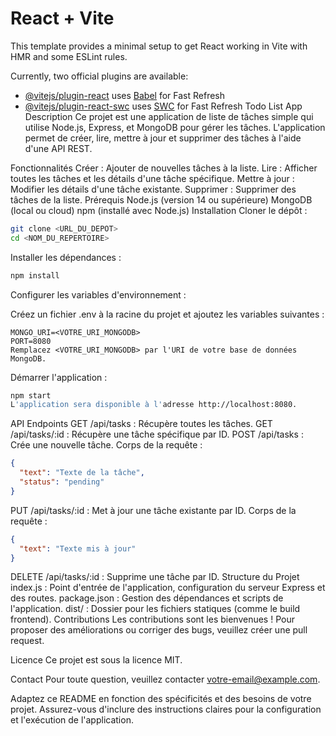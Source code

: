 # React + Vite

This template provides a minimal setup to get React working in Vite with HMR and some ESLint rules.

Currently, two official plugins are available:

- [@vitejs/plugin-react](https://github.com/vitejs/vite-plugin-react/blob/main/packages/plugin-react/README.md) uses [Babel](https://babeljs.io/) for Fast Refresh
- [@vitejs/plugin-react-swc](https://github.com/vitejs/vite-plugin-react-swc) uses [SWC](https://swc.rs/) for Fast Refresh
Todo List App
Description
Ce projet est une application de liste de tâches simple qui utilise Node.js, Express, et MongoDB pour gérer les tâches. L'application permet de créer, lire, mettre à jour et supprimer des tâches à l'aide d'une API REST.

Fonctionnalités
Créer : Ajouter de nouvelles tâches à la liste.
Lire : Afficher toutes les tâches et les détails d'une tâche spécifique.
Mettre à jour : Modifier les détails d'une tâche existante.
Supprimer : Supprimer des tâches de la liste.
Prérequis
Node.js (version 14 ou supérieure)
MongoDB (local ou cloud)
npm (installé avec Node.js)
Installation
Cloner le dépôt :

```bash
git clone <URL_DU_DEPOT>
cd <NOM_DU_REPERTOIRE>
```
Installer les dépendances :

```bash
npm install
```
Configurer les variables d'environnement :

Créez un fichier .env à la racine du projet et ajoutez les variables suivantes :

```env
MONGO_URI=<VOTRE_URI_MONGODB>
PORT=8080
Remplacez <VOTRE_URI_MONGODB> par l'URI de votre base de données MongoDB.
```
Démarrer l'application :

```bash
npm start
L'application sera disponible à l'adresse http://localhost:8080.
```
API Endpoints
GET /api/tasks : Récupère toutes les tâches.
GET /api/tasks/:id : Récupère une tâche spécifique par ID.
POST /api/tasks : Crée une nouvelle tâche.
Corps de la requête :

```json
{
  "text": "Texte de la tâche",
  "status": "pending"
}
```

PUT /api/tasks/:id : Met à jour une tâche existante par ID.
Corps de la requête :
```json
{
  "text": "Texte mis à jour"
}
```
DELETE /api/tasks/:id : Supprime une tâche par ID.
Structure du Projet
index.js : Point d'entrée de l'application, configuration du serveur Express et des routes.
package.json : Gestion des dépendances et scripts de l'application.
dist/ : Dossier pour les fichiers statiques (comme le build frontend).
Contributions
Les contributions sont les bienvenues ! Pour proposer des améliorations ou corriger des bugs, veuillez créer une pull request.

Licence
Ce projet est sous la licence MIT.

Contact
Pour toute question, veuillez contacter votre-email@example.com.

Adaptez ce README en fonction des spécificités et des besoins de votre projet. Assurez-vous d'inclure des instructions claires pour la configuration et l'exécution de l'application.